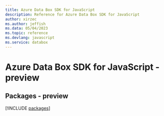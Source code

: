 ```yaml
---
title: Azure Data Box SDK for JavaScript
description: Reference for Azure Data Box SDK for JavaScript
author: xirzec
ms.author: jeffish
ms.data: 05/04/2023
ms.topic: reference
ms.devlang: javascript
ms.service: databox
---
```

# Azure Data Box SDK for JavaScript - preview
## Packages - preview
[!INCLUDE [packages](data-box-index.md)]